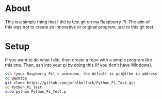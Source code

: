 # About
This is a simple thing that I did to test git on my Raspberry Pi.  The aim of this was not to create an innovative or original program, just to this git test.
# Setup
If you want to do what I did, then create a repo with a simple program like this one.  Then, ssh into your pi by doing this (if you don't have Windows).
```bash
ssh (your Raspberry Pi\'s username, the default is pi)@(the ip address of your Pi)
cd Desktop
git clone https://github.com/johnlbullock/Python_Pi_Test.git
cd Python_Pi_Test
sudo python Python_Pi_Test.p
```
